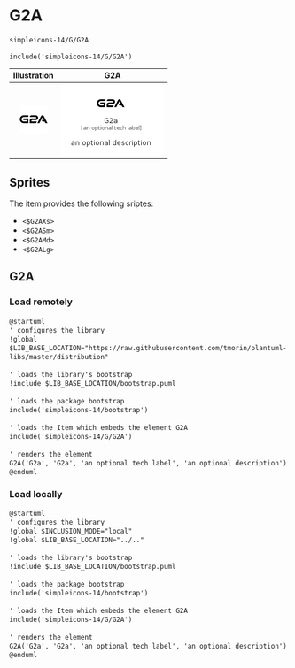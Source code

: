 # G2A


```text
simpleicons-14/G/G2A
```

```text
include('simpleicons-14/G/G2A')
```



| Illustration | G2A |
| :---: | :---: |
| ![illustration for Illustration](../../simpleicons-14/G/G2A.png) | ![illustration for G2A](../../simpleicons-14/G/G2A.Local.png) |



## Sprites
The item provides the following sriptes:

- `<$G2AXs>`
- `<$G2ASm>`
- `<$G2AMd>`
- `<$G2ALg>`





## G2A

### Load remotely
```plantuml
@startuml
' configures the library
!global $LIB_BASE_LOCATION="https://raw.githubusercontent.com/tmorin/plantuml-libs/master/distribution"

' loads the library's bootstrap
!include $LIB_BASE_LOCATION/bootstrap.puml

' loads the package bootstrap
include('simpleicons-14/bootstrap')

' loads the Item which embeds the element G2A
include('simpleicons-14/G/G2A')

' renders the element
G2A('G2a', 'G2a', 'an optional tech label', 'an optional description')
@enduml
```

### Load locally
```plantuml
@startuml
' configures the library
!global $INCLUSION_MODE="local"
!global $LIB_BASE_LOCATION="../.."

' loads the library's bootstrap
!include $LIB_BASE_LOCATION/bootstrap.puml

' loads the package bootstrap
include('simpleicons-14/bootstrap')

' loads the Item which embeds the element G2A
include('simpleicons-14/G/G2A')

' renders the element
G2A('G2a', 'G2a', 'an optional tech label', 'an optional description')
@enduml
```

